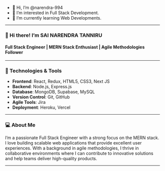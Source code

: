 - 👋 Hi, I’m @narendra-994
- 👀 I’m interested in Full Stack Development.
- 🌱 I’m currently learning Web Developments.

---

### 👋 Hi there! I’m SAI NARENDRA TANNIRU

#### Full Stack Engineer | MERN Stack Enthusiast | Agile Methodologies Follower

---

### 🔧 Technologies & Tools

- **Frontend**: React, Redux, HTML5, CSS3, Next JS
- **Backend**: Node.js, Express.js
- **Database**: MongoDB, Supabase, MySQL
- **Version Control**: Git, GitHub
- **Agile Tools**: Jira
- **Deployment**: Heroku, Vercel

---

### 💻 About Me

I’m a passionate Full Stack Engineer with a strong focus on the MERN stack. I love building scalable web applications that provide excellent user experiences. With a background in agile methodologies, I thrive in collaborative environments where I can contribute to innovative solutions and help teams deliver high-quality products.

---
